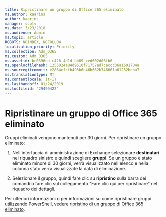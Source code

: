```yaml
---
title: Ripristinare un gruppo di Office 365 eliminato
ms.author: kaarins
author: kaarins
manager: scotv
ms.date: 3/23/2018
ms.audience: Admin
ms.topic: article
ROBOTS: NOINDEX, NOFOLLOW
localization_priority: Priority
ms.collection: Adm_O365
ms.custom: Adm_O365
ms.assetid: bc0396ea-c426-4d1d-bb89-ced602d06fb6
ms.openlocfilehash: 1255024a84d9610f71757ad7caccc36a1601704a
ms.sourcegitcommit: e2864efcfb493b6e46b662b746661a61232bdba7
ms.translationtype: MT
ms.contentlocale: it-IT
ms.lasthandoff: 01/24/2019
ms.locfileid: "29499422"
---
```

# <a name="restore-a-deleted-office-365-group"></a>Ripristinare un gruppo di Office 365 eliminato

Gruppi eliminati vengono mantenuti per 30 giorni. Per ripristinare un gruppo eliminato:
  
1. Nell'interfaccia di amministrazione di Exchange selezionare **destinatari** nel riquadro sinistro e quindi scegliere **gruppi**. Se un gruppo è stato eliminato minore di 30 giorni, verrà visualizzato nell'elenco e nella colonna stato verrà visualizzate la data di eliminazione.
    
2. Selezionare il gruppo, quindi fare clic su **ripristino** sulla barra dei comandi o fare clic sul collegamento "Fare clic qui per ripristinare" nel riquadro dei dettagli. 
    
Per ulteriori informazioni o per informazioni su come ripristinare gruppi utilizzando PowerShell, vedere [ripristino di un gruppo di Office 365 eliminato](https://go.microsoft.com/fwlink/?linkid=867802).
  

